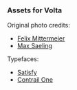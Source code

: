### Assets for Volta

Original photo credits:

- [Felix Mittermeier](https://unsplash.com/photos/L4-16dmZ-1c)
- [Max Saeling](https://unsplash.com/photos/-uUtFs3ChP4)

Typefaces:

- [Satisfy](https://fonts.google.com/specimen/Satisfy)
- [Contrail One](https://fonts.google.com/specimen/Contrail+One)

